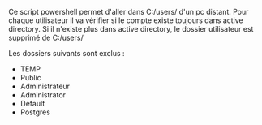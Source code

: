 Ce script powershell permet d'aller dans C:/users/ d'un pc distant. Pour chaque utilisateur il va vérifier si le compte existe toujours dans active directory. Si il n'existe plus dans active directory, le dossier utilisateur est supprimé de C:/users/


Les dossiers suivants sont exclus : 

- TEMP
- Public
- Administrateur
- Administrator
- Default
- Postgres
